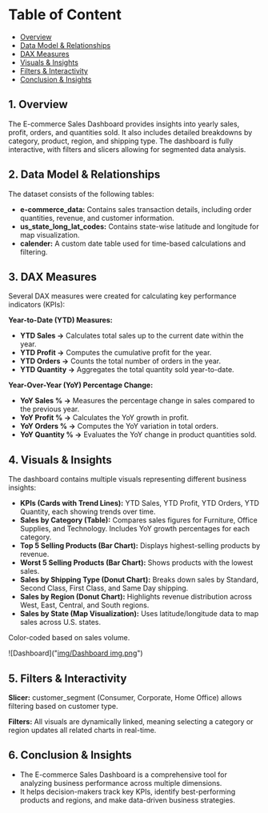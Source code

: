 # Table of Content

- [Overview](#1-overview)
- [Data Model & Relationships](#2-data-model--relationships)
- [DAX Measures](#3-dax-measures)
- [Visuals & Insights](#4-visuals--insights)
- [Filters & Interactivity](#5-filters--interactivity)
- [Conclusion & Insights](#6-conclusion--insights)


## 1. Overview

The E-commerce Sales Dashboard provides insights into yearly sales, profit, orders, and quantities sold. It also includes detailed breakdowns by category, product, region, and shipping type. The dashboard is fully interactive, with filters and slicers allowing for segmented data analysis.

## 2. Data Model & Relationships

The dataset consists of the following tables:

- **e-commerce_data:** Contains sales transaction details, including order quantities, revenue, and customer information.
- **us_state_long_lat_codes:** Contains state-wise latitude and longitude for map visualization.
- **calender:** A custom date table used for time-based calculations and filtering.

## 3. DAX Measures

Several DAX measures were created for calculating key performance indicators (KPIs):

**Year-to-Date (YTD) Measures:**
- **YTD Sales →** Calculates total sales up to the current date within the year.
- **YTD Profit →** Computes the cumulative profit for the year.
- **YTD Orders →** Counts the total number of orders in the year.
- **YTD Quantity →** Aggregates the total quantity sold year-to-date.

**Year-Over-Year (YoY) Percentage Change:**
- **YoY Sales % →** Measures the percentage change in sales compared to the previous year.
- **YoY Profit % →** Calculates the YoY growth in profit.
- **YoY Orders % →** Computes the YoY variation in total orders.
- **YoY Quantity % →** Evaluates the YoY change in product quantities sold.

## 4. Visuals & Insights

The dashboard contains multiple visuals representing different business insights:

- **KPIs (Cards with Trend Lines):** YTD Sales, YTD Profit, YTD Orders, YTD Quantity, each showing trends over time.
- **Sales by Category (Table):** Compares sales figures for Furniture, Office Supplies, and Technology. Includes YoY growth percentages for each category.
- **Top 5 Selling Products (Bar Chart):** Displays highest-selling products by revenue.
- **Worst 5 Selling Products (Bar Chart):** Shows products with the lowest sales.
- **Sales by Shipping Type (Donut Chart):** Breaks down sales by Standard, Second Class, First Class, and Same Day shipping.
- **Sales by Region (Donut Chart):** Highlights revenue distribution across West, East, Central, and South regions.
- **Sales by State (Map Visualization):** Uses latitude/longitude data to map sales across U.S. states.

Color-coded based on sales volume.

![Dashboard]("[img/Dashboard img.png](https://github.com/adityabhoir1011/Power_BI_Ecommerce_Sales_Dashboard/blob/5a902cbac1497b09ad1c6ef30fcc4fb6f2db4afc/img/Dashboard%20img.png)")

## 5. Filters & Interactivity

**Slicer:** customer_segment (Consumer, Corporate, Home Office) allows filtering based on customer type.

**Filters:** All visuals are dynamically linked, meaning selecting a category or region updates all related charts in real-time.

## 6. Conclusion & Insights

- The E-commerce Sales Dashboard is a comprehensive tool for analyzing business performance across multiple dimensions.
- It helps decision-makers track key KPIs, identify best-performing products and regions, and make data-driven business strategies.
